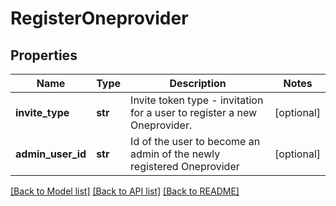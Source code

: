 # RegisterOneprovider

## Properties
Name | Type | Description | Notes
------------ | ------------- | ------------- | -------------
**invite_type** | **str** | Invite token type - invitation for a user to register a new Oneprovider. | [optional] 
**admin_user_id** | **str** | Id of the user to become an admin of the newly registered Oneprovider | [optional] 

[[Back to Model list]](../README.md#documentation-for-models) [[Back to API list]](../README.md#documentation-for-api-endpoints) [[Back to README]](../README.md)

